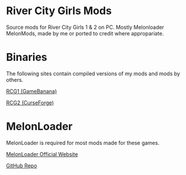 # River City Girls Mods
Source mods for River City Girls 1 & 2 on PC. Mostly Melonloader MelonMods, made by me or ported to credit where appropariate.

# Binaries
The following sites contain compiled versions of my mods and mods by others.

<a href=https://gamebanana.com/mods/games/8655>RCG1 (GameBanana)</a>

<a href=https://www.curseforge.com/river-city-girls-2>RCG2 (CurseForge)</a>

# MelonLoader
MelonLoader is required for most mods made for these games.

<a href=https://melonwiki.xyz/>MelonLoader Official Website</a>

<a href=https://github.com/LavaGang/MelonLoader>GitHub Repo</a>
